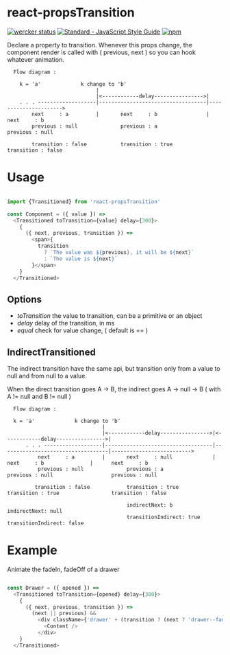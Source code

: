 react-propsTransition
===

[![wercker status](https://app.wercker.com/status/390b3b425f0799a5084092760048901a/s/master "wercker status")](https://app.wercker.com/project/byKey/390b3b425f0799a5084092760048901a)
[![Standard - JavaScript Style Guide](https://img.shields.io/badge/code%20style-standard-brightgreen.svg)](http://standardjs.com/)
[![npm](https://img.shields.io/npm/v/react-propstransition.svg)](https://www.npmjs.com/package/react-propstransition)

Declare a property to transition. Whenever this props change, the component render is called with ( previous, next ) so you can hook whatever animation.

```
  Flow diagram :

    k = 'a'             k change to 'b'
                             |
                             |<------------delay---------------->|
    . . . -------------------|-----------------------------------|---------------------->
        next     : a         |       next     : b                |   next     : b
        previous : null              previous : a                    previous : null

        transition : false           transition : true               transition : false
```

# Usage

```javascript

import {Transitioned} from 'react-propsTransition'

const Component = ({ value }) =>
  <Transitioned toTransition={value} delay={300}>
    {
      ({ next, previous, transition }) =>
        <span>{
          transition
            ? `The value was ${previous}, it will be ${next}`
            : `The value is ${next}`
        }</span>
    }
  </Transitioned>

```

## Options

- _toTransition_    the value to transition, can be a primitive or an object
- _delay_           delay of the transition, in ms 
- _equal_           check for value change, ( default is == )

## IndirectTransitioned

The indirect transition have the same api, but transition only from a value to null and from null to a value.

When the direct transition goes A -> B, the indirect goes A -> null -> B ( with A != null and B != null )

```
  Flow diagram :

  k = 'a'             k change to 'b'
                               |
                               |<------------delay---------------->|<------------delay---------------->|
      . . . -------------------|-----------------------------------|-----------------------------------|-------------------------->
          next     : a         |       next     : null             |        next     : b               |      next     : b
          previous : null              previous : a                         previous : null                   previous : null
  
         transition : false            transition : true                    transition : true                 transition : false
  
                                       indirectNext: b                      indirectNext: null
                                       transitionIndirect: true             transitionIndirect: false
```

# Example

Animate the fadeIn, fadeOff of a drawer

```javascript

const Drawer = ({ opened }) =>
  <Transitioned toTransition={opened} delay={300}>
    {
      ({ next, previous, transition }) =>
        (next || previous) &&
          <div className={'drawer' + (transition ? (next ? 'drawer--fadeIn' : 'drawer--fadeOut') : '')}>
            <Content />
          </div>
    }
  </Transitioned>

```